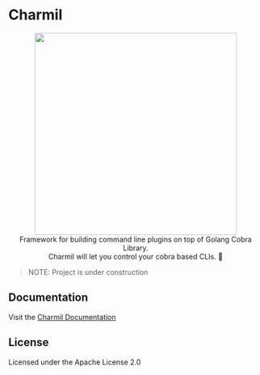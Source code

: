 # Charmil


<p align="center">
  <img width="400" src="https://github.com/aerogear/charmil/raw/main/logo.png">
  <br/>
  Framework for building command line plugins on top of Golang Cobra Library.  <br/>
  Charmil will let you control your cobra based CLIs. 🚀
</p>




> NOTE: Project is under construction

## Documentation

Visit the [Charmil Documentation](docs/src)

## License

Licensed under the Apache License 2.0